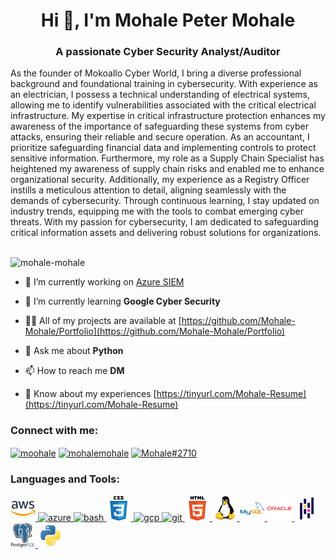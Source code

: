 <h1 align="center">Hi 👋, I'm Mohale Peter Mohale</h1>
<h3 align="center">A passionate Cyber Security Analyst/Auditor</h3>
As the founder of Mokoallo Cyber World, I bring a diverse professional background and foundational training in cybersecurity. With experience as an electrician, I possess a technical understanding of electrical systems, allowing me to identify vulnerabilities associated with the critical electrical infrastructure. My expertise in critical infrastructure protection enhances my awareness of the importance of safeguarding these systems from cyber attacks, ensuring their reliable and secure operation. As an accountant, I prioritize safeguarding financial data and implementing controls to protect sensitive information. Furthermore, my role as a Supply Chain Specialist has heightened my awareness of supply chain risks and enabled me to enhance organizational security. Additionally, my experience as a Registry Officer instills a meticulous attention to detail, aligning seamlessly with the demands of cybersecurity. Through continuous learning, I stay updated on industry trends, equipping me with the tools to combat emerging cyber threats. With my passion for cybersecurity, I am dedicated to safeguarding critical information assets and delivering robust solutions for organizations.
<br></br>


<p align="left"> <img src="https://komarev.com/ghpvc/?username=mohale-mohale&label=Profile%20views&color=0e75b6&style=flat" alt="mohale-mohale" /> </p>

- 🔭 I’m currently working on [Azure SIEM](https://github.com/Mohale-Mohale/Azure-SOC)

- 🌱 I’m currently learning **Google Cyber Security**

- 👨‍💻 All of my projects are available at [https://github.com/Mohale-Mohale/Portfolio](https://github.com/Mohale-Mohale/Portfolio)

- 💬 Ask me about **Python**

- 📫 How to reach me **DM**

- 📄 Know about my experiences [https://tinyurl.com/Mohale-Resume](https://tinyurl.com/Mohale-Resume)

<h3 align="left">Connect with me:</h3>
<p align="left">
<a href="https://twitter.com/moohale" target="blank"><img align="center" src="https://raw.githubusercontent.com/rahuldkjain/github-profile-readme-generator/master/src/images/icons/Social/twitter.svg" alt="moohale" height="30" width="40" /></a>
<a href="https://linkedin.com/in/mohalemohale" target="blank"><img align="center" src="https://raw.githubusercontent.com/rahuldkjain/github-profile-readme-generator/master/src/images/icons/Social/linked-in-alt.svg" alt="mohalemohale" height="30" width="40" /></a>
<a href="https://discord.gg/Mohale#2710" target="blank"><img align="center" src="https://raw.githubusercontent.com/rahuldkjain/github-profile-readme-generator/master/src/images/icons/Social/discord.svg" alt="Mohale#2710" height="30" width="40" /></a>
</p>

<h3 align="left">Languages and Tools:</h3>
<p align="left"> <a href="https://aws.amazon.com" target="_blank" rel="noreferrer"> <img src="https://raw.githubusercontent.com/devicons/devicon/master/icons/amazonwebservices/amazonwebservices-original-wordmark.svg" alt="aws" width="40" height="40"/> </a> <a href="https://azure.microsoft.com/en-in/" target="_blank" rel="noreferrer"> <img src="https://www.vectorlogo.zone/logos/microsoft_azure/microsoft_azure-icon.svg" alt="azure" width="40" height="40"/> </a> <a href="https://www.gnu.org/software/bash/" target="_blank" rel="noreferrer"> <img src="https://www.vectorlogo.zone/logos/gnu_bash/gnu_bash-icon.svg" alt="bash" width="40" height="40"/> </a> <a href="https://www.w3schools.com/css/" target="_blank" rel="noreferrer"> <img src="https://raw.githubusercontent.com/devicons/devicon/master/icons/css3/css3-original-wordmark.svg" alt="css3" width="40" height="40"/> </a> <a href="https://cloud.google.com" target="_blank" rel="noreferrer"> <img src="https://www.vectorlogo.zone/logos/google_cloud/google_cloud-icon.svg" alt="gcp" width="40" height="40"/> </a> <a href="https://git-scm.com/" target="_blank" rel="noreferrer"> <img src="https://www.vectorlogo.zone/logos/git-scm/git-scm-icon.svg" alt="git" width="40" height="40"/> </a> <a href="https://www.w3.org/html/" target="_blank" rel="noreferrer"> <img src="https://raw.githubusercontent.com/devicons/devicon/master/icons/html5/html5-original-wordmark.svg" alt="html5" width="40" height="40"/> </a> <a href="https://www.linux.org/" target="_blank" rel="noreferrer"> <img src="https://raw.githubusercontent.com/devicons/devicon/master/icons/linux/linux-original.svg" alt="linux" width="40" height="40"/> </a> <a href="https://www.mysql.com/" target="_blank" rel="noreferrer"> <img src="https://raw.githubusercontent.com/devicons/devicon/master/icons/mysql/mysql-original-wordmark.svg" alt="mysql" width="40" height="40"/> </a> <a href="https://www.oracle.com/" target="_blank" rel="noreferrer"> <img src="https://raw.githubusercontent.com/devicons/devicon/master/icons/oracle/oracle-original.svg" alt="oracle" width="40" height="40"/> </a> <a href="https://pandas.pydata.org/" target="_blank" rel="noreferrer"> <img src="https://raw.githubusercontent.com/devicons/devicon/2ae2a900d2f041da66e950e4d48052658d850630/icons/pandas/pandas-original.svg" alt="pandas" width="40" height="40"/> </a> <a href="https://www.postgresql.org" target="_blank" rel="noreferrer"> <img src="https://raw.githubusercontent.com/devicons/devicon/master/icons/postgresql/postgresql-original-wordmark.svg" alt="postgresql" width="40" height="40"/> </a> <a href="https://www.python.org" target="_blank" rel="noreferrer"> <img src="https://raw.githubusercontent.com/devicons/devicon/master/icons/python/python-original.svg" alt="python" width="40" height="40"/> </a> </p>

<!---
<p><img align="center" src="https://github-readme-stats.vercel.app/api/top-langs?username=mohale-mohale&show_icons=true&locale=en&layout=compact" alt="mohale-mohale" /></p>
--->
